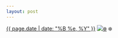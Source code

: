 ```yaml
---
layout: post
---
```


<p>
  <time><a href="/462">{{ page.date | date: "%B %e, %Y" }}</a></time>
  <a href="/462"><img src="{{ site.assets_url }}/462-480.jpg" srcset="{{ site.assets_url }}/462-960.jpg 960w, {{ site.assets_url }}/462-720.jpg 720w, {{ site.assets_url }}/462-480.jpg 480w, {{ site.assets_url }}/462-240.jpg 240w" sizes="(min-width: 700px) 50vw, calc(100vw - 2rem)" alt="❄️" /></a>
  <span>❄️</span>
</p>
